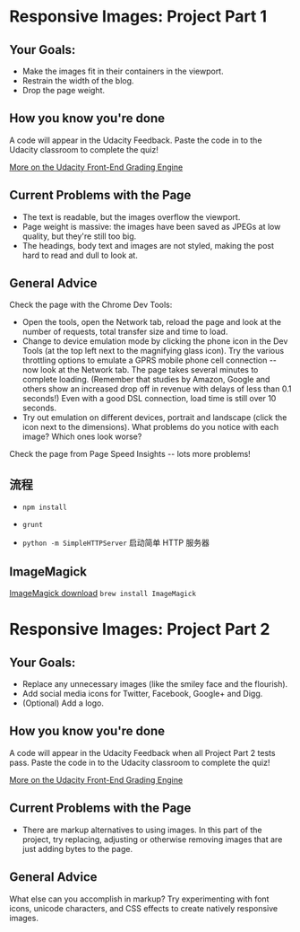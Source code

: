 # Responsive Images: Project Part 1 #

## Your Goals: ##

* Make the images fit in their containers in the viewport.
* Restrain the width of the blog.
* Drop the page weight.

## How you know you're done ##

A code will appear in the Udacity Feedback. Paste the code in to the Udacity classroom to complete the quiz!

[More on the Udacity Front-End Grading Engine](https://github.com/udacity/frontend-grading-engine)

## Current Problems with the Page ##

* The text is readable, but the images overflow the viewport.
* Page weight is massive: the images have been saved as JPEGs at low quality, but they're still too big.
* The headings, body text and images are not styled, making the post hard to read and dull to look at.

## General Advice ##

Check the page with the Chrome Dev Tools:

* Open the tools, open the Network tab, reload the page and look at the number of requests, total transfer size and time to load.
* Change to device emulation mode by clicking the phone icon in the Dev Tools (at the top left next to the magnifying glass icon). Try the various throttling options to emulate a GPRS mobile phone cell connection -- now look at the Network tab. The page takes several minutes to complete loading. (Remember that studies by Amazon, Google and others show an increased drop off in revenue with delays of less than 0.1 seconds!) Even with a good DSL connection, load time is still over 10 seconds.
* Try out emulation on different devices, portrait and landscape (click the icon next to the dimensions). What problems do you notice with each image? Which ones look worse?

Check the page from Page Speed Insights -- lots more problems!


## 流程

- `npm install`

- `grunt`

- `python -m SimpleHTTPServer` 启动简单 HTTP 服务器


## ImageMagick
[ImageMagick download](https://www.imagemagick.org/script/download.php#macosx)
`brew install ImageMagick`

# Responsive Images: Project Part 2 #

## Your Goals: ##

* Replace any unnecessary images (like the smiley face and the flourish).
* Add social media icons for Twitter, Facebook, Google+ and Digg.
* (Optional) Add a logo.

## How you know you're done ##

A code will appear in the Udacity Feedback when all Project Part 2 tests pass. Paste the code in to the Udacity classroom to complete the quiz!

[More on the Udacity Front-End Grading Engine](https://github.com/udacity/frontend-grading-engine)

## Current Problems with the Page ##

* There are markup alternatives to using images. In this part of the project, try replacing, adjusting or otherwise removing images that are just adding bytes to the page.

## General Advice ##

What else can you accomplish in markup? Try experimenting with font icons, unicode characters, and CSS effects to create natively responsive images.
